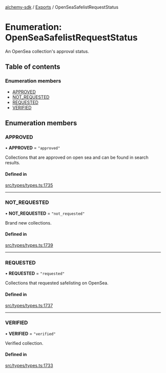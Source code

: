 [alchemy-sdk](../README.md) / [Exports](../modules.md) / OpenSeaSafelistRequestStatus

# Enumeration: OpenSeaSafelistRequestStatus

An OpenSea collection's approval status.

## Table of contents

### Enumeration members

- [APPROVED](OpenSeaSafelistRequestStatus.md#approved)
- [NOT\_REQUESTED](OpenSeaSafelistRequestStatus.md#not_requested)
- [REQUESTED](OpenSeaSafelistRequestStatus.md#requested)
- [VERIFIED](OpenSeaSafelistRequestStatus.md#verified)

## Enumeration members

### APPROVED

• **APPROVED** = `"approved"`

Collections that are approved on open sea and can be found in search results.

#### Defined in

[src/types/types.ts:1735](https://github.com/alchemyplatform/alchemy-sdk-js/blob/432c999/src/types/types.ts#L1735)

___

### NOT\_REQUESTED

• **NOT\_REQUESTED** = `"not_requested"`

Brand new collections.

#### Defined in

[src/types/types.ts:1739](https://github.com/alchemyplatform/alchemy-sdk-js/blob/432c999/src/types/types.ts#L1739)

___

### REQUESTED

• **REQUESTED** = `"requested"`

Collections that requested safelisting on OpenSea.

#### Defined in

[src/types/types.ts:1737](https://github.com/alchemyplatform/alchemy-sdk-js/blob/432c999/src/types/types.ts#L1737)

___

### VERIFIED

• **VERIFIED** = `"verified"`

Verified collection.

#### Defined in

[src/types/types.ts:1733](https://github.com/alchemyplatform/alchemy-sdk-js/blob/432c999/src/types/types.ts#L1733)
